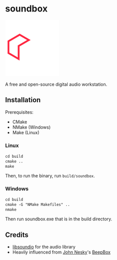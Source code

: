 # soundbox
![logo](logo.svg)

A free and open-source digital audio workstation.

## Installation
Prerequisites:
- CMake
- NMake (Windows)
- Make (Linux)

### Linux
```
cd build
cmake ..
make
```
Then, to run the binary, run `build/soundbox`.

### Windows
```
cd build
cmake -G "NMake Makefiles" ..
nmake
```
Then run soundbox.exe that is in the build directory.

## Credits
- [libsoundio](https://libsound.io) for the audio library
- Heavily influenced from [John Nesky](http://www.johnnesky.com/)'s [BeepBox](https://www.beepbox.co)